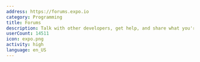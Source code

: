 ```yaml
---
address: https://forums.expo.io
category: Programming
title: Forums
description: Talk with other developers, get help, and share what you're working on
userCount: 14511
icon: expo.png
activity: high
language: en_US
---
```

